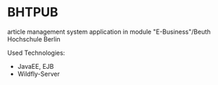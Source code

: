 BHTPUB
======

article management system
application in module "E-Business"/Beuth Hochschule Berlin

Used Technologies:

- JavaEE, EJB
- Wildfly-Server
